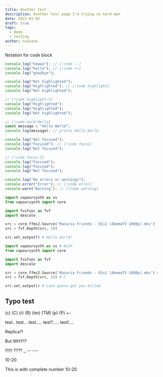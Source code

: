 ```yaml
---
title: Another test
description: Another test page I'm trying so hard man
date: 2021-01-02
draft: true
tags:
  - demo
  - testing
author: noaione
---
```


Notation for code block

```ts meta
console.log("hewwo"); // [!code --]
console.log("hello"); // [!code ++]
console.log("goodbye");
```

```ts meta
console.log("Not highlighted");
console.log("Highlighted"); // [!code highlight]
console.log("Not highlighted");
```

```ts meta
// [!code highlight:3]
console.log("Highlighted");
console.log("Highlighted");
console.log("Not highlighted");
```

```ts meta
// [!code word:Hello]
const message = "Hello World";
console.log(message); // prints Hello World
```

```ts meta
console.log("Not focused");
console.log("Focused"); // [!code focus]
console.log("Not focused");
```

```ts meta
// [!code focus:3]
console.log("Focused");
console.log("Focused");
console.log("Not focused");
```

```ts meta
console.log("No errors or warnings");
console.error("Error"); // [!code error]
console.warn("Warning"); // [!code warning]
```

```py [manaria01_descale.vpy] meta lineNumbers
import vapoursynth as vs
from vapoursynth import core

import fvsfunc as fvf
import descale

src = core.ffms2.Source('Manaria Friends - 01v2 (AbemaTV 1080p).mkv')
src = fvf.Depth(src, 16)

src.set_output() # Hello world!
```

```py [manaria01_descale.vpy] {7} meta lineNumbers startLine=15
import vapoursynth as vs # With
from vapoursynth import core

import fvsfunc as fvf
import descale

src = core.ffms2.Source('Manaria Friends - 01v2 (AbemaTV 1080p).mkv') # Simulate a long ass line for this thing how does this look btw?
src = fvf.Depth(src, 16) # C

src.set_output() # Love gonna get you killed
```

## Typo test

(c) (C) (r) (R) (tm) (TM) (p) (P) +-

test.. test... test..... test?..... test!....

Replica?!

But WHY!?

!!!!!! ???? ,, -- ---

10-20

This is with complete number 10-20
